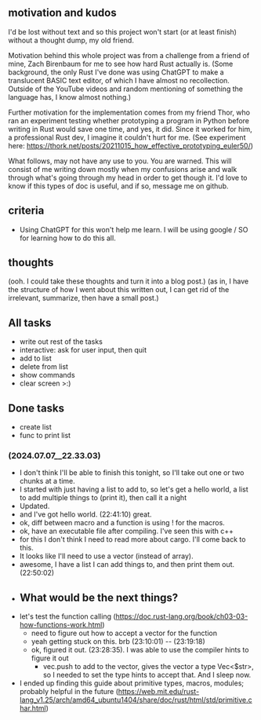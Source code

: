 ## motivation and kudos
I'd be lost without text and so this project won't start (or at least finish) without a 
thought dump, my old friend.

Motivation behind this whole project was from a challenge from a friend of mine, Zach Birenbaum 
for me to see how hard Rust actually is. (Some background, the only Rust I've done was using
ChatGPT to make a translucent BASIC text editor, of which I have almost no recollection. Outside
of the YouTube videos and random mentioning of something the language has, I know almost nothing.)

Further motivation for the implementation comes from my friend Thor, who ran an experiment testing
whether prototyping a program in Python before writing in Rust would save one time, and yes, it did.
Since it worked for him, a professional Rust dev, I imagine it couldn't hurt for me.
(See experiment here: https://thork.net/posts/20211015_how_effective_prototyping_euler50/)

What follows, may not have any use to you. You are warned. This will consist of me writing down
mostly when my confusions arise and walk through what's going through my head in order to get though it.
I'd love to know if this types of doc is useful, and if so, message me on github.

## criteria
- Using ChatGPT for this won't help me learn. I will be using google / SO for learning how to do this all.

## thoughts
(ooh. I could take these thoughts and turn it into a blog post.)
(as in, I have the structure of how I went about this written out, I can get rid of the irrelevant, summarize, then have a small post.)

## All tasks
- write out rest of the tasks
- interactive: ask for user input, then quit
- add to list
- delete from list
- show commands
- clear screen >:)

## Done tasks
- create list
- func to print list

### (2024.07.07__22.33.03) 
- I don't think I'll be able to finish this tonight, so I'll take out one or two chunks at a time.
- I started with just having a list to add to, so let's get a hello world, a list to add multiple things to (print it), then call it a night
- Updated.
- and I've got hello world. (22:41:10) great.
- ok, diff between macro and a function is using ! for the macros.
- ok, have an executable file after compiling. I've seen this with c++
- for this I don't think I need to read more about cargo. I'll come back to this.
- It looks like I'll need to use a vector (instead of array).
- awesome, I have a list I can add things to, and then print them out. (22:50:02) 
- What would be the next things?
    - 
- let's test the function calling (https://doc.rust-lang.org/book/ch03-03-how-functions-work.html)
    - need to figure out how to accept a vector for the function
    - yeah getting stuck on this. brb (23:10:01) -- (23:19:18) 
    - ok, figured it out. (23:28:35). I was able to use the compiler hints to figure it out
        - vec.push to add to the vector, gives the vector a type Vec<$str>, so I needed to set the type hints to accept that. And I sleep now.
- I ended up finding this guide about primitive types, macros, modules; probably helpful in the future (https://web.mit.edu/rust-lang_v1.25/arch/amd64_ubuntu1404/share/doc/rust/html/std/primitive.char.html)

